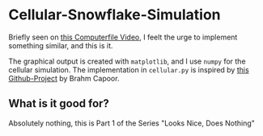 Cellular-Snowflake-Simulation
=============================
Briefly seen on [this Computerfile
Video](https://www.youtube.com/watch?v=TU3IQRV6LV0), I feelt the urge
to implement something similar, and this is it.

The graphical output is created with `matplotlib`, and I use `numpy` for
the cellular simulation. The implementation in `cellular.py` is inspired by [this
Github-Project](https://github.com/brahmcapoor/cellular-automata/blob/master/main.py)
by Brahm Capoor.

What is it good for?
--------------------
Absolutely nothing, this is Part 1 of the Series "Looks Nice, Does Nothing" 
